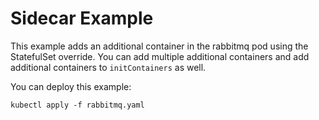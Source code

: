# Sidecar Example

This example adds an additional container in the rabbitmq pod using the StatefulSet override. You can add multiple additional containers and add additional containers to `initContainers` as well.

You can deploy this example:

```shell
kubectl apply -f rabbitmq.yaml
```
